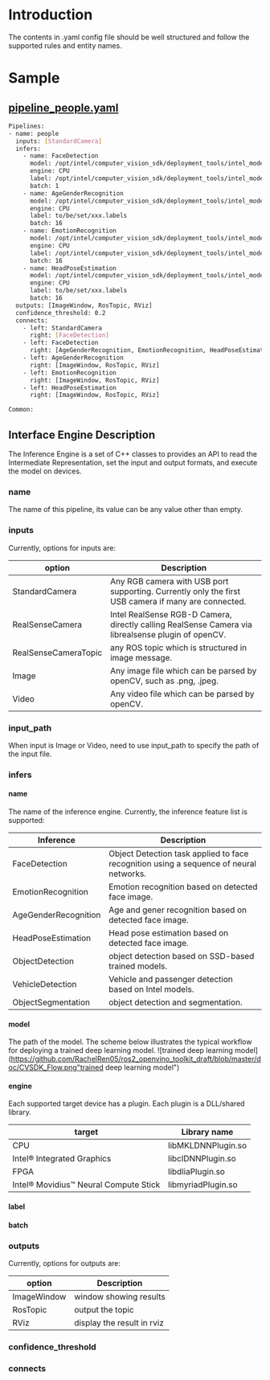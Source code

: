 # Introduction

The contents in .yaml config file should be well structured and follow the supported rules and entity names.

# Sample
## [pipeline_people.yaml](https://github.com/LewisLiuPub/ros2_openvino_toolkit/blob/guide-info/sample/param/pipeline_people.yaml)
```bash
Pipelines:
- name: people
  inputs: [StandardCamera]
  infers:
    - name: FaceDetection
      model: /opt/intel/computer_vision_sdk/deployment_tools/intel_models/face-detection-adas-0001/FP32/face-detection-adas-0001.xml
      engine: CPU
      label: /opt/intel/computer_vision_sdk/deployment_tools/intel_models/face-detection-adas-0001/FP32/face-detection-adas-0001.labels
      batch: 1
    - name: AgeGenderRecognition
      model: /opt/intel/computer_vision_sdk/deployment_tools/intel_models/age-gender-recognition-retail-0013/FP32/age-gender-recognition-retail-0013.xml
      engine: CPU
      label: to/be/set/xxx.labels
      batch: 16
    - name: EmotionRecognition
      model: /opt/intel/computer_vision_sdk/deployment_tools/intel_models/emotions-recognition-retail-0003/FP32/emotions-recognition-retail-0003.xml
      engine: CPU
      label: /opt/intel/computer_vision_sdk/deployment_tools/intel_models/emotions-recognition-retail-0003/FP32/emotions-recognition-retail-0003.labels
      batch: 16
    - name: HeadPoseEstimation
      model: /opt/intel/computer_vision_sdk/deployment_tools/intel_models/head-pose-estimation-adas-0001/FP32/head-pose-estimation-adas-0001.xml
      engine: CPU
      label: to/be/set/xxx.labels
      batch: 16
  outputs: [ImageWindow, RosTopic, RViz]
  confidence_threshold: 0.2
  connects:
    - left: StandardCamera
      right: [FaceDetection]
    - left: FaceDetection
      right: [AgeGenderRecognition, EmotionRecognition, HeadPoseEstimation, ImageWindow, RosTopic, RViz]
    - left: AgeGenderRecognition
      right: [ImageWindow, RosTopic, RViz]
    - left: EmotionRecognition
      right: [ImageWindow, RosTopic, RViz]
    - left: HeadPoseEstimation
      right: [ImageWindow, RosTopic, RViz]

Common:
```
## Interface Engine Description
The Inference Engine is a set of C++ classes to provides an API to read the Intermediate Representation, set the input and output formats, and execute the model on devices.
### name
The name of this pipeline, its value can be any value other than empty.
### inputs
Currently, options for inputs are:

|option|Description|
|--------------------|------------------------------------------------------------------|
|StandardCamera|Any RGB camera with USB port supporting. Currently only the first USB camera if many are connected.|
|RealSenseCamera| Intel RealSense RGB-D Camera, directly calling RealSense Camera via librealsense plugin of openCV.|
|RealSenseCameraTopic| any ROS topic which is structured in image message.|
|Image| Any image file which can be parsed by openCV, such as .png, .jpeg.|
|Video| Any video file which can be parsed by openCV.|

### input_path
When input is Image or Video, need to use input_path to specify the path of the input file.

### infers
#### name
The name of the inference engine. Currently, the inference feature list is supported:

|Inference|Description|
|-----------------------|------------------------------------------------------------------|
|FaceDetection|Object Detection task applied to face recognition using a sequence of neural networks.|
|EmotionRecognition| Emotion recognition based on detected face image.|
|AgeGenderRecognition| Age and gener recognition based on detected face image.|
|HeadPoseEstimation| Head pose estimation based on detected face image.|
|ObjectDetection| object detection based on SSD-based trained models.|
|VehicleDetection| Vehicle and passenger detection based on Intel models.|
|ObjectSegmentation| object detection and segmentation.|

#### model
The path of the model. The scheme below illustrates the typical workflow for deploying a trained deep learning model.
![trained deep learning model](https://github.com/RachelRen05/ros2_openvino_toolkit_draft/blob/master/doc/CVSDK_Flow.png"trained deep learning model")

#### engine
Each supported target device has a plugin. Each plugin is a DLL/shared library. 

|target|Library name|
|-----------------------|------------------------------------------------------------------|
|CPU|libMKLDNNPlugin.so|
|Intel® Integrated Graphics|libclDNNPlugin.so|
|FPGA|libdliaPlugin.so|
|Intel® Movidius™ Neural Compute Stick|libmyriadPlugin.so|

#### label

#### batch

### outputs
Currently, options for outputs are:

|option|Description|
|--------------------|------------------------------------------------------------------|
|ImageWindow| window showing results|
|RosTopic| output the topic|
|RViz| display the result in rviz|

### confidence_threshold

### connects
